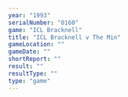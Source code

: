 ```yaml
---
year: "1993"
serialNumber: "0160" 
game: "ICL Bracknell"
title: "ICL Bracknell v The Min"
gameLocation: ""
gameDate: ""
shortReport: ""
result: ""
resultType: ""
type: "game"
---
```

